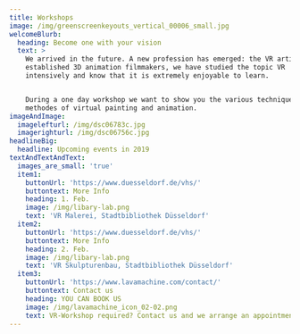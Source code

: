 ```yaml
---
title: Workshops
image: /img/greenscreenkeyouts_vertical_00006_small.jpg
welcomeBlurb:
  heading: Become one with your vision
  text: >
    We arrived in the future. A new profession has emerged: the VR artist. As
    established 3D animation filmmakers, we have studied the topic VR
    intensively and know that it is extremely enjoyable to learn.


    During a one day workshop we want to show you the various techniques and
    methodes of virtual painting and animation.
imageAndImage:
  imagelefturl: /img/dsc06783c.jpg
  imagerighturl: /img/dsc06756c.jpg
headlineBig:
  headline: Upcoming events in 2019
textAndTextAndText:
  images_are_small: 'true'
  item1:
    buttonUrl: 'https://www.duesseldorf.de/vhs/'
    buttontext: More Info
    heading: 1. Feb.
    image: /img/libary-lab.png
    text: 'VR Malerei, Stadtbibliothek Düsseldorf'
  item2:
    buttonUrl: 'https://www.duesseldorf.de/vhs/'
    buttontext: More Info
    heading: 2. Feb.
    image: /img/libary-lab.png
    text: 'VR Skulpturenbau, Stadtbibliothek Düsseldorf'
  item3:
    buttonUrl: 'https://www.lavamachine.com/contact/'
    buttontext: Contact us
    heading: YOU CAN BOOK US
    image: /img/lavamachine_icon_02-02.png
    text: VR-Workshop required? Contact us and we arrange an appointment.
---
```


